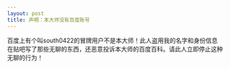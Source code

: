 ```yaml
---
layout: post
title: 声明：本大师没有百度账号
---
```


百度上有个叫south0422的冒牌用户不是本大师！此人盗用我的名字和身份信息在贴吧写了那些无聊的东西，还恶意投诉本大师的百度百科。请此人立即停止这种无聊的行为！
